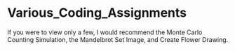# Various_Coding_Assignments
If you were to view only a few, I would recommend the Monte Carlo Counting Simulation, the Mandelbrot Set Image, and Create Flower Drawing. 
